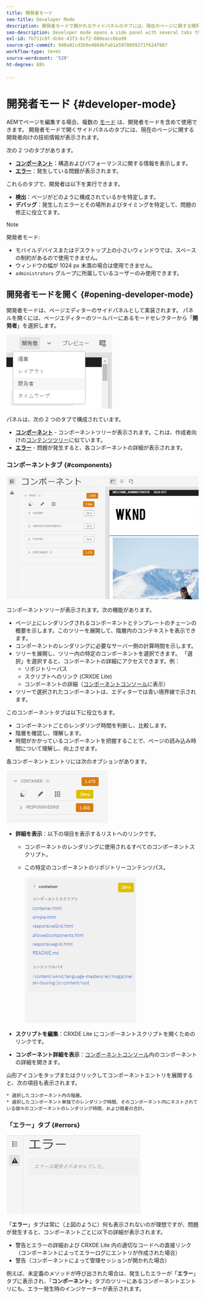 ```yaml
---
title: 開発者モード
seo-title: Developer Mode
description: 開発者モードで開かれるサイドパネルのタブには、現在のページに関する開発者向けの情報が表示されます
seo-description: Developer mode opens a side panel with several tabs that provide a developer with information about the current page
exl-id: fbf11c0f-dc6e-43f3-bcf2-080eacc6ba99
source-git-commit: 940a01cd3b9e4804bfab1a5970699271f624f087
workflow-type: tm+mt
source-wordcount: '529'
ht-degree: 88%

---
```


# 開発者モード {#developer-mode}

AEMでページを編集する場合、複数の [モード](/help/sites-cloud/authoring/fundamentals/environment-tools.md#page-modes) は、開発者モードを含めて使用できます。 開発者モードで開くサイドパネルのタブには、現在のページに関する開発者向けの技術情報が表示されます。

次の 2 つのタブがあります。

* **[コンポーネント](#components)**：構造およびパフォーマンスに関する情報を表示します。
* **[エラー](#errors)**：発生している問題が表示されます。

これらのタブで、開発者は以下を実行できます。

* **検出**：ページがどのように構成されているかを特定します。
* **デバッグ**：発生したエラーとその場所およびタイミングを特定して、問題の修正に役立てます。

>[!NOTE]
>
>開発者モード:
>
>* モバイルデバイスまたはデスクトップ上の小さいウィンドウでは、スペースの制約があるので使用できません。
>  * ウィンドウの幅が 1024 px 未満の場合は使用できません。
>* `administrators` グループに所属しているユーザーのみ使用できます。


## 開発者モードを開く {#opening-developer-mode}

開発者モードは、ページエディターのサイドパネルとして実装されます。 パネルを開くには、ページエディターのツールバーにあるモードセレクターから「**開発者**」を選択します。

![開発者モードを開く](assets/developer-mode.png)

パネルは、次の 2 つのタブで構成されています。

* **[コンポーネント](#components)** - コンポーネントツリーが表示されます。これは、作成者向けの[コンテンツツリー](/help/sites-cloud/authoring/fundamentals/environment-tools.md#content-tree)に似ています。
* **[エラー](#errors)** - 問題が発生すると、各コンポーネントの詳細が表示されます。

### コンポーネントタブ {#components}

![コンポーネントタブ](assets/developer-mode-components-tab.png)

コンポーネントツリーが表示されます。次の機能があります。

* ページ上にレンダリングされるコンポーネントとテンプレートのチェーンの概要を示します。このツリーを展開して、階層内のコンテキストを表示できます。
* コンポーネントのレンダリングに必要なサーバー側の計算時間を示します。
* ツリーを展開し、ツリー内の特定のコンポーネントを選択できます。 「選択」を選択すると、コンポーネントの詳細にアクセスできます。例：
   * リポジトリーパス
   * スクリプトへのリンク (CRXDE Lite)
   * コンポーネントの詳細（[コンポーネントコンソール](/help/sites-cloud/authoring/features/components-console.md)に表示）
* ツリーで選択されたコンポーネントは、エディターでは青い境界線で示されます。

このコンポーネントタブは以下に役立ちます。

* コンポーネントごとのレンダリング時間を判断し、比較します。
* 階層を確認し、理解します。
* 時間がかかっているコンポーネントを把握することで、ページの読み込み時間について理解し、向上させます。

各コンポーネントエントリには次のオプションがあります。

![開発者モードコンポーネントの例](assets/developer-mode-component-example.png)

* **詳細を表示**：以下の項目を表示するリストへのリンクです。
   * コンポーネントのレンダリングに使用されるすべてのコンポーネントスクリプト。
   * この特定のコンポーネントのリポジトリーコンテンツパス。

      ![詳細を表示](assets/developer-mode-view-details.png)

* **スクリプトを編集**：CRXDE Lite にコンポーネントスクリプトを開くためのリンクです。

* **コンポーネント詳細を表示**：[コンポーネントコンソール](/help/sites-cloud/authoring/features/components-console.md)内のコンポーネントの詳細を開きます。

山形アイコンをタップまたはクリックしてコンポーネントエントリを展開すると、次の項目も表示されます。

    * 選択したコンポーネント内の階層。
    * 選択したコンポーネント単独でのレンダリング時間、そのコンポーネント内にネストされている個々のコンポーネントのレンダリング時間、および両者の合計。

### 「エラー」タブ {#errors}

![「エラー」タブ](assets/developer-mode-errors-tab.png)

「**エラー**」タブは常に（上図のように）何も表示されないのが理想ですが、問題が発生すると、コンポーネントごとに以下の詳細が表示されます。

* 警告とエラーの詳細および CRXDE Lite 内の適切なコードへの直接リンク（コンポーネントによってエラーログにエントリが作成された場合）
* 警告（コンポーネントによって管理セッションが開かれた場合）

例えば、未定義のメソッドが呼び出された場合は、発生したエラーが「**エラー**」タブに表示され、「**コンポーネント**」タブのツリーにあるコンポーネントエントリにも、エラー発生時のインジケーターが表示されます。
